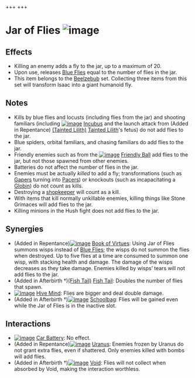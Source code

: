 +++
+++

 # Jar of Flies ![image](/image/Jar_of_Flies.png) 

Effects
---------


* Killing an enemy adds a fly to the jar, up to a maximum of 20.
* Upon use, releases [Blue Flies](/wiki/Blue_Fly "Blue Fly") equal to the number of flies in the jar.
* This item belongs to the [Beelzebub](/wiki/Beelzebub "Beelzebub") set. Collecting three items from this set will transform Isaac into a giant humanoid fly.


Notes
-------


* Kills by blue flies and locusts (including flies from the jar) and shooting familiars (including [![image](/image/Incubus.png)](/wiki/Incubus "Incubus") [Incubus](/wiki/Incubus "Incubus") and the launch attack from (Added in Repentance)  [(Tainted Lilith)](/wiki/Tainted_Lilith "Tainted Lilith") [Tainted Lilith](/wiki/Tainted_Lilith "Tainted Lilith")'s fetus) do not add flies to the jar.
* Blue spiders, orbital familiars, and chasing familiars do add flies to the jar.
* Friendly enemies such as from the [![image](/image/Friendly_Ball.png)](/wiki/Friendly_Ball "Friendly Ball") [Friendly Ball](/wiki/Friendly_Ball "Friendly Ball") add flies to the jar, but not those spawned from other enemies.
* Batteries do not affect the number of flies in the jar.
* Enemies must be actually *killed* to add a fly; transformations (such as [Gapers](/wiki/Gaper "Gaper") turning into [Pacers](/wiki/Pacer "Pacer")) or knockouts (such as incapacitating a [Globin](/wiki/Globin "Globin")) do not count as kills.
* Destroying a [shopkeeper](/wiki/Shopkeeper "Shopkeeper") will count as a kill.
* With items that kill normally unkillable enemies, killing things like Stone Grimaces will add flies to the jar.
* Killing minions in the Hush fight does not add flies to the jar.


Synergies
-----------


* (Added in Repentance)[![image](/image/Book_of_Virtues.png)](/wiki/Book_of_Virtues "Book of Virtues") [Book of Virtues](/wiki/Book_of_Virtues "Book of Virtues"): Using Jar of Flies summons wisps instead of [Blue Flies](/wiki/Familiar#Blue_Flies "Familiar"); the wisps do not summon the flies when destroyed. Up to five flies at a time are consumed to summon one wisp, with stacking health and damage. The damage of the wisps decreases as they take damage. Enemies killed by wisps’ tears will not add flies to the jar.
* (Added in Afterbirth †)[(Fish Tail)](/wiki/Fish_Tail "Fish Tail") [Fish Tail](/wiki/Fish_Tail "Fish Tail"): Doubles the number of flies that spawn.
* [![image](/image/Hive_Mind.png)](/wiki/Hive_Mind "Hive Mind") [Hive Mind](/wiki/Hive_Mind "Hive Mind"): Flies are bigger and deal double damage.
* (Added in Afterbirth †)[![image](/image/Schoolbag.png)](/wiki/Schoolbag "Schoolbag") [Schoolbag](/wiki/Schoolbag "Schoolbag"): Flies will be gained even while the Jar of Flies is in the inactive slot.


Interactions
--------------


* [![image](/image/Car_Battery.png)](/wiki/Car_Battery "Car Battery") [Car Battery](/wiki/Car_Battery "Car Battery"): No effect.
* (Added in Repentance)[![image](/image/Uranus.png)](/wiki/Uranus "Uranus") [Uranus](/wiki/Uranus "Uranus"): Enemies frozen by Uranus do not grant extra flies, even if shattered. Only enemies killed with bombs will add flies.
* (Added in Afterbirth †)[![image](/image/Void.png)](/wiki/Void "Void") [Void](/wiki/Void "Void"): Flies will not collect when absorbed by Void, making the interaction worthless.


